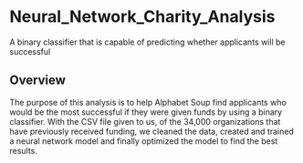 # Neural_Network_Charity_Analysis
A binary classifier that is capable of predicting whether applicants will be successful
## Overview
The purpose of this analysis is to help Alphabet Soup find applicants who would be the most successful if they were given funds by using a binary classifier.  With the CSV file given to us, of the 34,000 organizations that have previously received funding, we cleaned the data, created and trained a neural network model and finally optimized the model to find the best results. 
